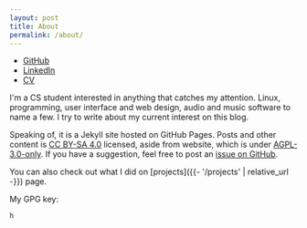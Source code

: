 ```yaml
---
layout: post
title: About
permalink: /about/
---
```


<ul class="nav-list">
  <li><a href="/">GitHub</a></li>
  <li><a href="/">LinkedIn</a></li>
  <li><a href="/">CV</a></li>
</ul>

I'm a CS student interested in anything that catches my attention. Linux, programming, user interface and web design, audio and music software to name a few. I try to write about my current interest on this blog.

Speaking of, it is a Jekyll site hosted on GitHub Pages. Posts and other content is [CC BY-SA 4.0](https://creativecommons.org/licenses/by-sa/4.0/) licensed, aside from website, which is under [AGPL-3.0-only](https://www.gnu.org/licenses/agpl-3.0-standalone.html).  If you have a suggestion, feel free to post an [issue on GitHub](https://github.com/vllur/vllur.github.io/issues).

You can also check out what I did on [projects]({{- '/projects'  | relative_url -}}) page.

My GPG key:

```
h
```
